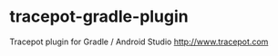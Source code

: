 tracepot-gradle-plugin
======================

Tracepot plugin for Gradle / Android Studio http://www.tracepot.com
